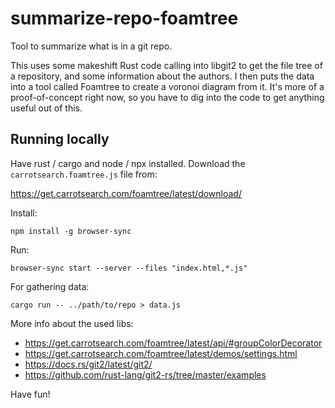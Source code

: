 # summarize-repo-foamtree

Tool to summarize what is in a git repo.

This uses some makeshift Rust code calling into libgit2 to get the file tree of a repository, and some information about the authors. I then puts the data into a tool called Foamtree to create a voronoi diagram from it. It's more of a proof-of-concept right now, so you have to dig into the code to get anything useful out of this.

## Running locally

Have rust / cargo and node / npx installed. Download the `carrotsearch.foamtree.js` file from:

https://get.carrotsearch.com/foamtree/latest/download/

Install:

    npm install -g browser-sync

Run:

    browser-sync start --server --files "index.html,*.js"

For gathering data:

    cargo run -- ../path/to/repo > data.js

More info about the used libs:

* https://get.carrotsearch.com/foamtree/latest/api/#groupColorDecorator
* https://get.carrotsearch.com/foamtree/latest/demos/settings.html
* https://docs.rs/git2/latest/git2/
* https://github.com/rust-lang/git2-rs/tree/master/examples

Have fun!
